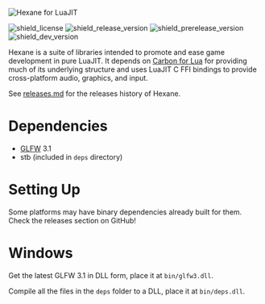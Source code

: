 ![Hexane for LuaJIT][hexane_banner]

![shield_license]
![shield_release_version]
![shield_prerelease_version]
![shield_dev_version]

Hexane is a suite of libraries intended to promote and ease game development in pure LuaJIT. It depends on [Carbon for Lua][carbon] for providing much of its underlying structure and uses LuaJIT C FFI bindings to provide cross-platform audio, graphics, and input.

See [releases.md](releases.md) for the releases history of Hexane.

# Dependencies
- [GLFW](//glfw.org) 3.1
- stb (included in `deps` directory)

# Setting Up
Some platforms may have binary dependencies already built for them. Check the releases section on GitHub!

# Windows
Get the latest GLFW 3.1 in DLL form, place it at `bin/glfw3.dll`.

Compile all the files in the `deps` folder to a DLL, place it at `bin/deps.dll`.

[carbon]: https://github.com/lua-carbon/carbon
[hexane_banner]: https://raw.githubusercontent.com/luajit-hexane/hexane/master/assets/hexane-banner.png
[hexane_icon]: https://raw.githubusercontent.com/luajit-hexane/hexane/master/assets/hexane-icon.png

[shield_license]: https://img.shields.io/badge/license-zlib/libpng-333333.svg?style=flat-square
[shield_release_version]: https://img.shields.io/badge/release-none-lightgrey.svg?style=flat-square
[shield_prerelease_version]: https://img.shields.io/badge/prerelease-none-lightgrey.svg?style=flat-square
[shield_dev_version]: https://img.shields.io/badge/development-1.0.0-orange.svg?style=flat-square